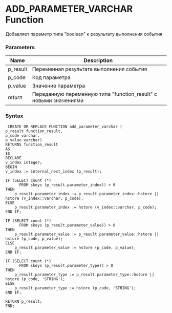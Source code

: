 # **ADD_PARAMETER_VARCHAR Function**
Добавляет параметр типа "boolean" к результату выполнения события

### Parameters
| Name      | Description                                                      |
|-----------|------------------------------------------------------------------|
| p_result  | Переменная результата выполнения события                         |
| p_code    | Код параметра                                                    |
| p_value   | Значение параметра                                               |
| *return*  | Переданную переменную типа "function_result" с новыми значениями |

### Syntax
     CREATE OR REPLACE FUNCTION add_parameter_varchar (
    p_result function_result,
    p_code varchar,
    p_value varchar)
    RETURNS function_result
    AS
    $$
    DECLARE
    v_index integer;
    BEGIN
    v_index := internal_next_index (p_result);

    IF (SELECT count (*)
          FROM skeys (p_result.parameter_index)) > 0
    THEN
        p_result.parameter_index := p_result.parameter_index::hstore || hstore (v_index::varchar, p_code);
    ELSE
        p_result.parameter_index := hstore (v_index::varchar, p_code);
    END IF;

    IF (SELECT count (*)
          FROM skeys (p_result.parameter_value)) > 0
    THEN
        p_result.parameter_value := p_result.parameter_value::hstore || hstore (p_code, p_value);
    ELSE
        p_result.parameter_value := hstore (p_code, p_value);
    END IF;

    IF (SELECT count (*)
          FROM skeys (p_result.parameter_type)) > 0
    THEN
        p_result.parameter_type := p_result.parameter_type::hstore || hstore (p_code, 'STRING');
    ELSE
        p_result.parameter_type := hstore (p_code, 'STRING');
    END IF;

    RETURN p_result;
    END;